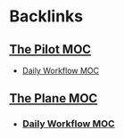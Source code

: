 
# Backlinks
## [The Pilot MOC](<The Pilot MOC.md>)
- [Daily Workflow MOC](<Daily Workflow MOC.md>)

## [The Plane MOC](<The Plane MOC.md>)
- ### [Daily Workflow MOC](<Daily Workflow MOC.md>)


